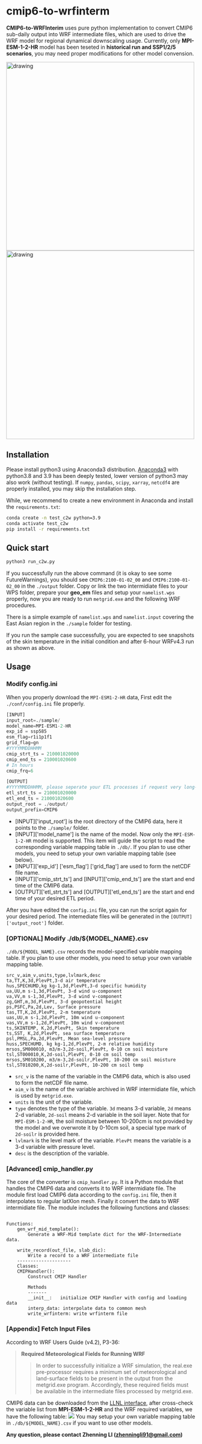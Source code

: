 # cmip6-to-wrfinterm

**CMIP6-to-WRFInterim** uses pure python implementation to convert CMIP6 sub-daily output into WRF intermediate files, which are used to drive the WRF model for regional dynamical downscaling usage.
Currently, only **MPI-ESM-1-2-HR** model has been teseted in **historical run and SSP1/2/5 scenarios**, you may need proper modifications for other model convension.

<img src="https://raw.githubusercontent.com/Novarizark/cmip6-to-wrfinterm/master/fig/sample_skintemp.png" alt="drawing" style="width:500px;"/>
<img src="https://raw.githubusercontent.com/Novarizark/cmip6-to-wrfinterm/master/fig/skintemp006hr.png" alt="drawing" style="width:500px;"/>

## Installation
Please install python3 using Anaconda3 distribution. [Anaconda3](https://www.anaconda.com/products/individual) with python3.8 and 3.9 has been deeply tested, lower version of python3 may also work (without testing). If `numpy`, `pandas`, `scipy`, `xarray`, `netcdf4` are properly installed, you may skip the installation step.

While, we recommend to create a new environment in Anaconda and install the `requirements.txt`:

```bash
conda create -n test_c2w python=3.9
conda activate test_c2w
pip install -r requirements.txt
```

## Quick start

```bash
python3 run_c2w.py
```

If you successfully run the above command (it is okay to see some FutureWarnings), you should see `CMIP6:2100-01-02_00` and `CMIP6:2100-01-02_00` in the `./output` folder. 
Copy or link the two intermidiate files to your WPS folder, prepare your **geo_em** files and setup your `namelist.wps` properly, now you are ready to run `metgrid.exe` and the following WRF procedures.

There is a simple example of `namelist.wps` and `namelist.input` covering the East Asian region in the `./sample` folder for testing.

If you run the sample case successfully, you are expected to see snapshots of the skin temperature in the initial condition and after 6-hour WRFv4.3 run as shown as above.

## Usage

### Modify config.ini

When you properly download the `MPI-ESM1-2-HR` data, First edit the `./conf/config.ini` file properly.

``` python
[INPUT]
input_root=./sample/ 
model_name=MPI-ESM1-2-HR
exp_id = ssp585
esm_flag=r1i1p1f1
grid_flag=gn
#YYYYMMDDHHMM
cmip_strt_ts = 210001020000
cmip_end_ts = 210001020600
# In hours
cmip_frq=6

[OUTPUT]
#YYYYMMDDHHMM, please seperate your ETL processes if request very long-term simulation
etl_strt_ts = 210001020000
etl_end_ts = 210001020600
output_root = ./output/
output_prefix=CMIP6 
``` 
* [INPUT]['input_root'] is the root directory of the CMIP6 data, here it points to the `./sample/` folder.
* [INPUT]['model_name'] is the name of the model. Now only the `MPI-ESM-1-2-HR` model is supported. This item will guide the script to read the corresponding variable mapping table in `./db/`. If you plan to use other models, you need to setup your own variable mapping table (see below).
* [INPUT]['exp_id'] ['esm_flag'] ['grid_flag'] are used to form the netCDF file name.
* [INPUT]['cmip_strt_ts'] and [INPUT]['cmip_end_ts'] are the start and end time of the CMIP6 data.
* [OUTPUT]['etl_strt_ts'] and [OUTPUT]['etl_end_ts'] are the start and end time of your desired ETL period.

After you have edited the `config.ini` file, you can run the script again for your desired period. The intemediate files will be generated in the `[OUTPUT]['output_root']` folder.

### [OPTIONAL] Modify ./db/${MODEL_NAME}.csv

`./db/${MODEL_NAME}.csv` records the model-specified variable mapping table. If you plan to use other models, you need to setup your own variable mapping table. 
```
src_v,aim_v,units,type,lvlmark,desc
ta,TT,K,3d,PlevPt,3-d air temperature
hus,SPECHUMD,kg kg-1,3d,PlevPt,3-d specific humidity
ua,UU,m s-1,3d,PlevPt, 3-d wind u-component
va,VV,m s-1,3d,PlevPt, 3-d wind v-component
zg,GHT,m,3d,PlevPt, 3-d geopotential height
ps,PSFC,Pa,2d,Lev, Surface pressure
tas,TT,K,2d,PlevPt, 2-m temperature
uas,UU,m s-1,2d,PlevPt, 10m wind u-component
vas,VV,m s-1,2d,PlevPt, 10m wind v-component
ts,SKINTEMP, K,2d,PlevPt, Skin temperature
ts,SST, K,2d,PlevPt, sea surface temperature
psl,PMSL,Pa,2d,PlevPt, Mean sea-level pressure
huss,SPECHUMD, kg kg-1,2d,PlevPt, 2-m relative humidity
mrsos,SM000010, m3/m-3,2d-soil,PlevPt, 0-10 cm soil moisture
tsl,ST000010,K,2d-soil,PlevPt, 0-10 cm soil temp 
mrsos,SM010200, m3/m-3,2d-soilr,PlevPt, 10-200 cm soil moisture
tsl,ST010200,K,2d-soilr,PlevPt, 10-200 cm soil temp 
```
* `src_v` is the name of the variable in the CMIP6 data, which is also used to form the netCDF file name.
* `aim_v` is the name of the variable archived in WRF intermidiate file, which is used by `metgrid.exe`.
* `units` is the unit of the variable.
* `type` denotes the type of the variable. `3d` means 3-d variable, `2d` means 2-d variable, `2d-soil` means 2-d variable in the soil layer. Note that for `MPI-ESM-1-2-HR`, the soil moisture between 10-200cm is not provided by the model and we overwrote it by 0-10cm soil, a special type mark of `2d-soilr` is provided here.
* `lvlmark` is the level mark of the variable. `PlevPt` means the variable is a 3-d variable with pressure level.
* `desc` is the description of the variable.

### [Advanced] cmip_handler.py

The core of the converter is `cmip_handler.py`. It is a Python module that handles the CMIP6 data and converts it to WRF intermidiate file. The module first load CMIP6 data according to the `config.ini` file, then it interpolates to regular latXlon mesh. Finally it convert the data to WRF intermidiate file. The module includes the following functions and classes:
```

Functions:
    gen_wrf_mid_template():
        Generate a WRF-Mid template dict for the WRF-Intermediate data.

    write_record(out_file, slab_dic):
        Write a record to a WRF intermediate file
    --------------------
    Classes:
    CMIPHandler():
        Construct CMIP Handler 

        Methods
        -------
        __init__:   initialize CMIP Handler with config and loading data
        interp_data: interpolate data to common mesh
        write_wrfinterm: write wrfinterm file

```

### [Appendix] Fetch Input Files

According to WRF Users Guide (v4.2), P3-36:
> **Required Meteorological Fields for Running WRF**
>> In order to successfully initialize a WRF simulation, the real.exe pre-processor requires a 
>> minimum set of meteorological and land-surface fields to be present in the output from 
>> the metgrid.exe program. Accordingly, these required fields must be available in the 
>> intermediate files processed by metgrid.exe. 

CMIP6 data can be downloaded from the [LLNL interface](https://esgf-node.llnl.gov/search/cmip6/), after cross-check the variable list from **MPI-ESM-1-2-HR** and the WRF required variables, we have the following table:
![](https://raw.githubusercontent.com/Novarizark/cmip6-to-wrfinterm/master/fig/var_table.png)
You may setup your own variable mapping table in `./db/${MODEL_NAME}.csv` if you want to use other models.

**Any question, please contact Zhenning LI (zhenningli91@gmail.com)**


